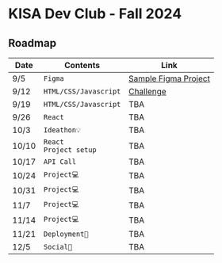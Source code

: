 # KISA Dev Club - Fall 2024

## Roadmap


|Date                |Contents                          |Link                         |
|----------------|-------------------------------|-----------------------------|
|9/5|`Figma`            |[Sample Figma Project](https://www.figma.com/design/6aABMULwr5P16tP1SRK5NO/Untitled?node-id=0-1&node-type=canvas)                       |
|9/12|`HTML/CSS/Javascript`            |[Challenge](https://github.com/KISA-DevClub/FA24/issues/1)|
|9/19|`HTML/CSS/Javascript`|TBA|
|9/26|`React`|TBA|
|10/3|`Ideathon💡`|TBA|
|10/10|`React`<br /> `Project setup`|TBA|
|10/17|`API Call`|TBA|
|10/24|`Project💻`|TBA|
|10/31|`Project💻`|TBA|
|11/7|`Project💻`|TBA|
|11/14|`Project💻`|TBA
|11/21|`Deployment🚀`|TBA|
|12/5|`Social🥳`|TBA|
